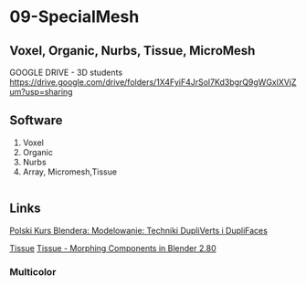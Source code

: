 # 09-SpecialMesh

## Voxel, Organic, Nurbs, Tissue, MicroMesh

GOOGLE DRIVE - 3D students https://drive.google.com/drive/folders/1X4FyiF4JrSol7Kd3bgrQ9gWGxlXVjZum?usp=sharing

## Software

1. Voxel
2. Organic
3. Nurbs
4. Array, Micromesh,Tissue

```
```

## Links

[Polski Kurs Blendera: Modelowanie: Techniki DupliVerts i DupliFaces](https://youtu.be/j4gKcE6pD9M)

[Tissue](https://github.com/alessandro-zomparelli/tissue)
[Tissue - Morphing Components in Blender 2.80](https://www.youtube.com/watch?v=2Wcu9E0EGEM)

### Multicolor
